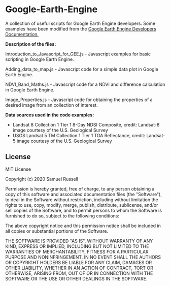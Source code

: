 # Google-Earth-Engine
A collection of useful scripts for Google Earth Engine developers. Some examples have been modified from the [Google Earth Engine Developers Documentation.](https://developers.google.com/earth-engine/)

**Description of the files:**

Introduction_to_Javascript_for_GEE.js  - Javascript examples for basic scripting in Google Earth Engine.

Adding_data_to_map.js      - Javascript code for a simple data plot in Google Earth Engine.

NDVI_Band_Maths.js         - Javascript code for a NDVI and difference calculation in Google Earth Engine.

Image_Properties.js        - Javascript code for obtaining the properties of a desired image from an collection of interest.


**Data sources used in the code examples:**
- Landsat 8 Collection 1 Tier 1 8-Day NDSI Composite, credit: Landsat-8 image courtesy of the U.S. Geological Survey
- USGS Landsat 5 TM Collection 1 Tier 1 TOA Reflectance, credit: Landsat-5 image courtesy of the U.S. Geological Survey

## License
MIT License

Copyright (c) 2020 Samuel Russell

Permission is hereby granted, free of charge, to any person obtaining a copy
of this software and associated documentation files (the "Software"), to deal
in the Software without restriction, including without limitation the rights
to use, copy, modify, merge, publish, distribute, sublicense, and/or sell
copies of the Software, and to permit persons to whom the Software is
furnished to do so, subject to the following conditions:

The above copyright notice and this permission notice shall be included in all
copies or substantial portions of the Software.

THE SOFTWARE IS PROVIDED "AS IS", WITHOUT WARRANTY OF ANY KIND, EXPRESS OR
IMPLIED, INCLUDING BUT NOT LIMITED TO THE WARRANTIES OF MERCHANTABILITY,
FITNESS FOR A PARTICULAR PURPOSE AND NONINFRINGEMENT. IN NO EVENT SHALL THE
AUTHORS OR COPYRIGHT HOLDERS BE LIABLE FOR ANY CLAIM, DAMAGES OR OTHER
LIABILITY, WHETHER IN AN ACTION OF CONTRACT, TORT OR OTHERWISE, ARISING FROM,
OUT OF OR IN CONNECTION WITH THE SOFTWARE OR THE USE OR OTHER DEALINGS IN THE
SOFTWARE.
